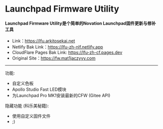 # Launchpad Firmware Utility

#### Launchpad Firmware Utility是个简单的Novation Launchpad固件更新与修补工具
* Link：https://lfu.arkitosekai.net  
* Netlify Bak Link：https://lfu-zh-nlf.netlify.app  
* CloudFlare Pages Bak Link: https://lfu-zh-cf.pages.dev  
* Original Site：https://fw.mat1jaczyyy.com  

****
功能:

* 自定义色板
* Apollo Studio Fast LED模块
* 为Launchpad Pro MK1安装最新的CFW (Gitee API)

隐藏功能 (科乐美秘籍):

* 使用自定义固件文件
* ;)
